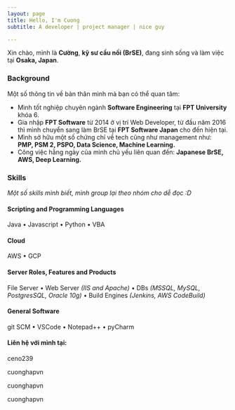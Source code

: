 ```yaml
---
layout: page
title: Hello, I'm Cuong
subtitle: A developer | project manager | nice guy

---
```

<i class="fa fa-address-card" aria-hidden="true"></i> Xin chào, mình là **Cường**, **kỹ sư cầu nối (BrSE)**, đang sinh sống và làm việc tại **Osaka, Japan**.

<!-- ### <i class="fa fa-terminal" aria-hidden="true"></i> Projects

Take a look at this [Projects]() page to get an overview of my current work. -->

### <i class="fa fa-graduation-cap" aria-hidden="true"></i> Background

Một số thông tin về bản thân mình mà bạn có thể quan tâm:

* Mình tốt nghiệp chuyên ngành **Software Engineering** tại **FPT University** khóa 6.
* Gia nhập **FPT Software** từ 2014 ở vị trí Web Developer, từ đầu năm 2016 thì mình chuyển sang làm BrSE tại **FPT Software Japan** cho đến hiện tại.
* Mình sở hữu một số chứng chỉ về tech cũng như management như: **PMP, PSM 2, PSPO, Data Science, Machine Learning.**
* Công việc hằng ngày của mình chủ yếu liên quan đến: **Japanese BrSE, AWS, Deep Learning.**

### <i class="fa fa-cubes" aria-hidden="true"></i> Skills

_Một số skills mình biết, mình group lại theo nhóm cho dễ đọc :D_

#### <i class="fa fa-code" aria-hidden="true"></i> Scripting and Programming Languages

Java • Javascript • Python • VBA

#### <i class="fa fa-cloud" aria-hidden="true"></i> Cloud

AWS • GCP

#### <i class="fa fa-gears" aria-hidden="true"></i> Server Roles, Features and Products

File Server • Web Server _(IIS and Apache)_ •
DBs _(MSSQL, MySQL, PostgresSQL, Oracle 10g)_ • Build Engines _(Jenkins, AWS CodeBuild)_

#### <i class="fa fa-gear" aria-hidden="true"></i> General Software

git SCM • VSCode • Notepad++ • pyCharm

#### <i class="fa fa-address-card" aria-hidden="true"></i> Liên hệ với mình tại:

<i class="fab fa-facebook-square" aria-hidden="true"></i> ceno239

<i class="fab fa-github-square" aria-hidden="true"></i> cuonghapvn

<i class="fab fa-linkedin" aria-hidden="true"></i> cuonghapvn

<i class="fab fa-twitter-square" aria-hidden="true"></i> cuonghapvn

<!-- ### <i class="fa fa-briefcase" aria-hidden="true"></i> Experience

#### <i class="fa fa-calendar" aria-hidden="true"></i> 2018 - 20<i class="fa fa-question" aria-hidden="true"></i><i class="fa fa-question" aria-hidden="true"></i> <i class="fa fa-building-o" aria-hidden="true"></i> [ITEOS](https://www.iteos.de) as **SysOp** / **DevOps Engineer**

<i class="fa fa-calendar-plus-o" aria-hidden="true"></i> **2019**   Internal Self Service Portal

I spent the second half of the year creating a single-page application based on [Vue.js](https://vuejs.org/) for visualizing product changelog and configuration details.
Therefore I had to relearn javaScript and started working with the [materialize-css](https://materializecss.com/) framework and other well known node modules.

<i class="fa fa-calendar-plus-o" aria-hidden="true"></i> **2019**   Release Management Tool MkII

First part of the year I was focused on expanding the Release Management tools and workflows for our cloud hosted applications:

* Added automated aggregation of release details for each hosted application.
* Added changelog workflow for documenting releases.
* Defined rollout life cycle states for each new release.
* ITIL compliant syncing of the release data into centralized CMDB.

<i class="fa fa-calendar-plus-o" aria-hidden="true"></i> **2018**   KIVBF merged with its partners to form ITEOS in order to be able to offer uniform services. After adjusting the internal organizational structure, I'm now part of the business unit 4.2 _(Integration-, Security- & Application Managent)_.
My previous team was reassigned to this new unit as well, and was renamed into CAFS _(Cloud- & Application-Frontend-Services)_.
So my range of tasks changed slightly.

#### <i class="fa fa-calendar" aria-hidden="true"></i> 2012 - 2018 <i class="fa fa-building-o" aria-hidden="true"></i> [KIVBF](https://www.kivbf.de) as **SysOp** / **DevOps Engineer**

<i class="fa fa-calendar-plus-o" aria-hidden="true"></i> **2015**   In 2015 I started automating several platform and workload
related use cases. Unfortunately it's closed source, so I can't talk about details. But to give a glimpse at the
underlining technologies I can notice they were based on **Microsoft**, **VMware** and **Citrix** products.

<i class="fa fa-calendar-plus-o" aria-hidden="true"></i> **2014**   As the automation team got bigger and bigger, we needed to define
standards. That's why I began using [Phabricator](https://www.phacility.com/phabricator/) as a developer framework in
combination with [Jenkins](https://jenkins.io/) to build our modules. This enabled us doing code review, lint tests,
unit test and building our own CI Environment.

<i class="fa fa-calendar-plus-o" aria-hidden="true"></i> **2013**   I joined into a new team which was building our new cloud
infrastructure. We purposed to offer our customers IaaS, PaaS, SaaS and EaaS services. My focus shifted
to automation and cloud orchestration. Back then I started using Powershell.

<i class="fa fa-calendar-plus-o" aria-hidden="true"></i> **2012**   I needed to get away from those wacky enterprise applications
which were used in the public sector. So I took the chance to work in much bigger datacenter at
[KIVBF](https://www.kivbf.de). There I ran the backup and restore solution called IBM Tivoli Storage Manager (TSM).

It was a great place to get to know such large environment and I finally started automating again. At this time I
implemented the monitoring system [Zabbix](http://www.zabbix.com/). Unfortunately I couldn't find any extension to
monitor out IBM tape library or TSM data itself. So I developed own interfaces therefore.

#### <i class="fa fa-calendar" aria-hidden="true"></i> 2008 - 2012 <i class="fa fa-building-o" aria-hidden="true"></i> [Pforzheim municipal administration](https://www.pforzheim.de/) as **SysOp**

At the municipal administration of Pforzheim I was responsible for the**Software Packaging and Deployment**,
**MS-SQL Servers** and **Web Hosting**. -->